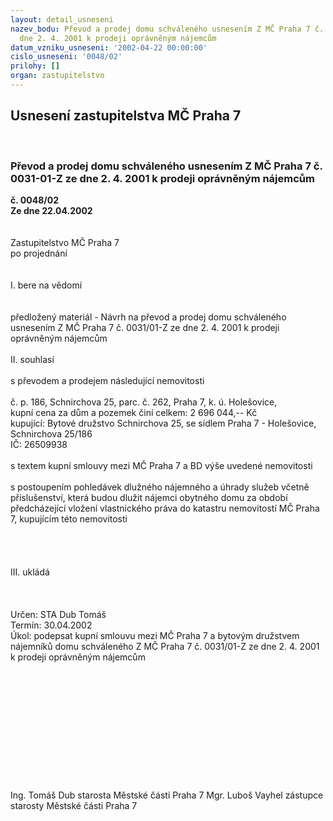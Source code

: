 ```yaml
---
layout: detail_usneseni
nazev_bodu: Převod a prodej domu schváleného usnesením Z MČ Praha 7 č. 0031-01-Z ze
  dne 2. 4. 2001 k prodeji oprávněným nájemcům
datum_vzniku_usneseni: '2002-04-22 00:00:00'
cislo_usneseni: '0048/02'
prilohy: []
organ: zastupitelstvo
---
```

<div id="ucUsn_pList" class="usn">
	<span><h2>Usnesení zastupitelstva MČ Praha 7 </h2>
<br></span><div class="standBody">
<span><h3>Převod a prodej domu schváleného usnesením Z MČ Praha 7 č. 0031-01-Z ze dne 2. 4. 2001 k prodeji oprávněným nájemcům</h3></span><div class="center">
		<strong>č. 0048/02</strong><br>
	</div>
<div class="center">
		<strong>Ze dne 22.04.2002</strong><br><br>
	</div>
<br>Zastupitelstvo MČ Praha 7<br>po projednání<br><br><br>I.	bere na vědomí<br><br> <br>předložený materiál - Návrh na převod a prodej domu schváleného usnesením Z MČ Praha 7 č. 0031/01-Z ze dne 2. 4. 2001 k prodeji oprávněným nájemcům <br><br>II.	souhlasí <br><br>s převodem a prodejem následující nemovitosti<br><br>č. p. 186, Schnirchova 25, parc. č. 262, Praha 7, k. ú. Holešovice, <br>kupní cena za dům a pozemek činí celkem: 2 696 044,-- Kč<br>kupující: Bytové družstvo Schnirchova 25, se sídlem Praha 7 - Holešovice, Schnirchova 25/186<br>IČ: 26509938<br><br>s textem kupní smlouvy mezi MČ Praha 7 a BD výše uvedené nemovitosti<br><br>s postoupením pohledávek dlužného nájemného a úhrady služeb včetně příslušenství, která budou dlužit nájemci obytného domu za období předcházející vložení vlastnického práva do katastru nemovitostí MČ Praha 7, kupujícím této nemovitosti<br><br><br><br><br>III.	ukládá <br><br>		<br> <br>Určen:	STA Dub Tomáš<br>Termín: 30.04.2002<br>Úkol:	podepsat kupní smlouvu mezi MČ Praha 7 a bytovým družstvem nájemníků domu schváleného Z MČ Praha 7 č. 0031/01-Z ze dne 2. 4. 2001 k prodeji oprávněným nájemcům <br> <br><br><br><br><br><br><br><br><br><br> <br>	<br>Ing. Tomáš Dub starosta Městské části Praha 7	Mgr. Luboš Vayhel zástupce starosty Městské části Praha 7<br>	<br><br>
</div>
</div>